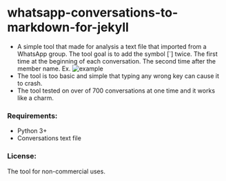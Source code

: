 # whatsapp-conversations-to-markdown-for-jekyll

* A simple tool that made for analysis a text file that imported from a WhatsApp group. The tool goal is to add the symbol    [`]    twice. The first time at the beginning of each conversation. The second time after the member name.
      Ex.
![example](https://www.dropbox.com/s/jzrr0q161jp2pnk/2016-02-29%2022_06_12-%D8%AA%D9%82%D8%A7%D8%B1%D9%8A%D8%B1%20%D9%82%D8%A7%D8%B1%D8%A6.png?dl=1)
* The tool is too basic and simple that typing any wrong key can cause it to crash.
* The tool tested on over of 700 conversations at one time and it works like a charm.


### Requirements:
* Python 3+
* Conversations text file

### License:
The tool for non-commercial uses.
